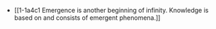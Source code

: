 - [[1-1a4c1 Emergence is another beginning of infinity. Knowledge is based on and consists of emergent phenomena.]]
